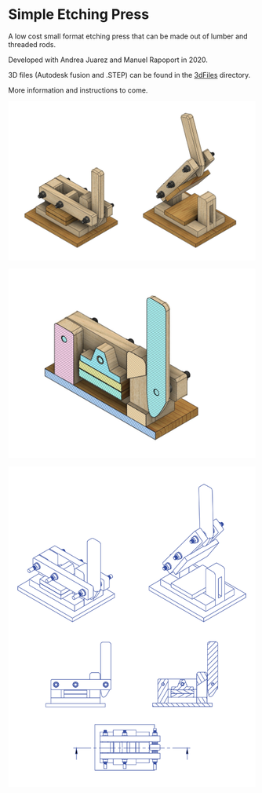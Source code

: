 # Simple Etching Press

A low cost small format etching press that can be made out of lumber and threaded rods.

Developed with Andrea Juarez and Manuel Rapoport in 2020. 

3D files (Autodesk fusion and .STEP) can be found in the [3dFiles](3dFiles) directory.

More information and instructions to come. 

![](/images/etching-press.jpg)

![](/images/press-cross-section.jpg)

![](/images/press-views.png)


